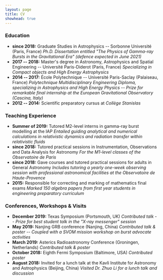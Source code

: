 ```yaml
---
layout: page
title: CV
showhead: true
---
```


### Education
* **since 2018:** Graduate Studies in Astrophysics -- Sorbonne Université (Paris, France) *Ph.D. Dissertation entitled "The Physics of Gamma-ray Bursts in the Gravitational Era" (defence expected in June 2021)*
* **2017 -- 2018:** Master's degree in Astronomy, Astrophysics and Spatial Engineering -- Université Paris-Diderot (Paris, France) *Specializing in Compact objects and High Energy Astrophysics*
* **2014 -- 2017:** École Polytechnique -- Université Paris-Saclay (Palaiseau, France) *Polytechnique Multidisciplinary Engineering Diploma, specializing in Astrophysics and High Energy Physics -- Prize for remarkable final internship at the European Gravitational Observatory (Cascina, Italy)*
* **2012 -- 2014:** Scientific preparatory cursus at *Collège Stanislas*

### Teaching Experience
* **Summer of 2019:** Tutored M2-level interns in gamma-ray burst modelling at the IAP *Entailed guiding analytical and numerical calculations in relativistic dynamics and radiation transfer within relativistic fluids*
* **since 2018:** Tutored practical sessions in Instrumentation, Observations and Data Analysis for Astronomy *For the M1-level classes of the Observatoire de Paris*
* **since 2018:** Gave courses and tutored practical sessions for adults in General Astronomy *Includes tutoring a yearly one-week observing session with professional astronomical facilities at the Observatoire de Haute-Provence*
* **2015:** Responsible for correcting and marking of mathematics final exams *Marked 150 algebra papers from first year students in engineering preparatory curriculum*

### Conferences, Workshops & Visits
* **December 2019:** Texas Symposium (Portsmouth, UK) *Contributed talk -- Prize for best student talk in the "X-ray messenger" session*
* **May 2019:** Nanjing GRB conference (Nanjing, China) *Contributed talk & poster -- Coupled with a SVOM mission workshop on burst advocate activities*
* **March 2019:** Asterics Radioastronomy Conference (Groningen, Netherlands) *Contributed talk & poster*
* **October 2018:** Eighth Fermi Symposium (Baltimore, USA) *Contributed poster*
* **August 2018:** Invited for a lunch talk at the Kavli Institute for Astronomy and Astrophysics (Beijing, China) *Visited Dr. Zhuo Li for a lunch talk and discussion*
